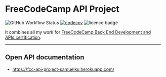 # FreeCodeCamp API Project

![GitHub Workflow Status](https://img.shields.io/github/workflow/status/samuelko123/fcc-api-project/main-workflow)
[![codecov](https://codecov.io/gh/samuelko123/fcc-api-project/branch/main/graph/badge.svg?token=DSMNQ86DOV)](https://codecov.io/gh/samuelko123/fcc-api-project)
![licence badge](https://img.shields.io/github/license/samuelko123/fcc-api-project)

It combines all my work for [FreeCodeCamp Back End Development and APIs certification](https://www.freecodecamp.org/learn/back-end-development-and-apis/).

---

## Open API documentation

* https://fcc-api-project-samuelko.herokuapp.com/